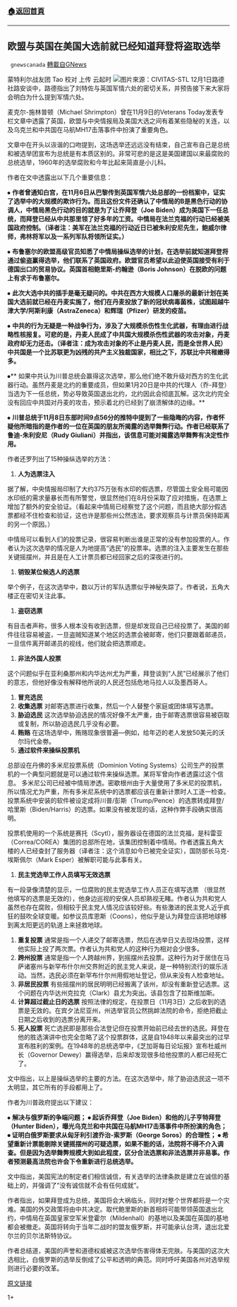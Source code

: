 ###  [:house:返回首頁](https://github.com/ourhimalayas/txt)
---

## 欧盟与英国在美国大选前就已经知道拜登将盗取选举
` gnewscanada` [轉載自GNews](https://gnews.org/zh-hans/611370/)

蒙特利尔战友团 Tao
校对 上传 云起时
![]()![](https://gnews-media-offload.s3.amazonaws.com/wp-content/uploads/2020/12/02163642/CIVITAS-STL.png)图片來源：CIVITAS-STL
12月1日路德社路安谈中，路德指出了刘特佐与英国军情六处的密切关系，并预告接下来大家将会明白为什么提到军情六处。

麦克尔-施林普顿（Michael Shrimpton）曾在11月9日的Veterans Today发表专栏文章中透露了英国，欧盟与中央情报局及美国大选之间有着某些隐秘的关连，以及乌克兰和中共国在马航MH17击落事件中扮演了重要角色。

文章中在开头以诙谐的口吻提到，这场选举还远远没有结束，自己宣布自己是总统和被选举团宣布为总统是有本质区别的。非常可悲的是这是美国建国以来最腐败的总统选举，1960年的选举腐败和今年比起来简直是小儿科。

作者在文中透露出以下几个重要信息：

⦁ **作者曾通知白宫，在11月6日从巴黎传到英国军情六处总部的一份档案中，证实了选举中的大规模的欺诈行为。而且这份文件还确认了中情局的B是黑色行动的协调人，中情局黑色行动的目的就是为了让乔拜登（Joe Biden）成为美国下一任总统，而拜登已经从中共那里领了好多年的工资。中情局在法兰克福的行动已经被美国政府控制。（译者注：美军在法兰克福的行动近日已被朱利安尼先生，鲍威尔律师，弗林将军以及一系列军队将领所证实。）**

⦁ **布鲁塞尔的欧盟高级官员知悉了中情局操纵选举的计划，在选举前就知道拜登将通过偷盗赢得选举，他们联系了英国政府。欧盟官员希望以此迫使英国接受有利于德国出口的贸易协议。英国首相鲍里斯-约翰逊（Boris Johnson）在脱欧的问题上有求于布鲁塞尔。**

⦁ **此次大选中共的插手是毫无疑问的。中共在西方大规模人口屠杀的最新计划在美国大选前就已经在丹麦实施了，他们在丹麦投放了新的冠状病毒菌株，试图超越牛津大学/阿斯利康（AstraZeneca）和辉瑞（Pfizer）研发的疫苗。**

⦁ **中共的行为无疑是一种战争行为，涉及了大规模杀伤性生化武器，有理由进行战略性核报复。可悲的是，丹麦人民成了中共国大规模杀伤性武器的攻击对象，丹麦政府却无力还击。（译者注：成为攻击对象的不止是丹麦人民，而是全世界人民）中共国是一个比苏联更为凶残的共产主义独裁国家，相比之下，苏联比中共稚嫩得多。**

⦁** 如果中共认为川普总统会赢得这次选举，那么他们绝不敢升级对西方的生化武器行动。虽然丹麦是北约的重要成员，但如果1月20日是中共的代理人（乔-拜登）当选为下一任总统，势必导致英国退出北约，北约因此会彻底瓦解。这次北约完全没有回应中共国对丹麦的攻击，预示着北约已经到了崩溃解体的边缘。**

⦁ **川普总统于11月8日东部时间9点56分的推特中提到了一些隐晦的内容，作者怀疑他所暗指的是作者的一位在英国的朋友所揭露的选举舞弊行动。作者已经联系了鲁迪-朱利安尼（Rudy Giuliani）并指出，该信息可能对揭露选举舞弊有决定性作用。**

作者还罗列出了15种操纵选举的方法：

1. **人为选票注入**


据了解，中央情报局印制了大约375万张有水印的假选票，尽管国土安全局可能因水印纸的需求量暴长而有所警觉，很显然他们在8月份采取了应对措施，在选票上增加了额外的安全验证。（看起来中情局已经察觉了这个问题，而且绝大部分假选票都经不住检查和验证，这也许是那些州公然违法，要求观察员与计票员保持距离的另一个原因。）

中情局可以看到人们的投票记录，很容易判断出谁是正常的没有参加投票的人。作者认为这次选举的情况是人为地提高“选民”的投票率。选票的注入主要发生在那些关键摇摆州，并且是在人工计票员都已经回家之后的深夜进行的。

1. **销毁某位候选人的选票**


举个例子，在这次选举中，数以万计的军队选票似乎神秘失踪了。作者说，五角大楼正在密切关注此事。

1. **盗窃选票**


有目击者声称，很多人根本没有收到选票，但是却发现自己已经投票了。美国的邮件往往容易被盗，一旦盗贼知道某个地区的选票会被邮寄，他们只要跟着邮递员，一旦信件离开邮递员的视线，他们就会把选票顺走。

1. **非法外国人投票**


这个问题似乎在亚利桑那州和内华达州尤为严重，拜登谈到“人民”已经展示了他们的意志，但他好像没有解释他所说的人民还包括危地马拉人以及墨西哥人。

1. **冒充选民**
2. **收集选票**
对邮寄选票进行收集，然后一个人替整个家庭或团体填写选票。
3. **胁迫选民**
这次选举胁迫选民的情况好像不太严重，由于邮寄选票很容易被窃取或复制，所以胁迫选民几乎没有必要。
4. **贿赂**
在这场选举中，贿赂现象很普遍—例如，给年迈的老人发放50美元的沃尔玛代金劵。
5. **通过软件来操纵投票机**


总部设在丹佛的多米尼投票系统（Dominion Voting Systems）公司生产的投票机的一个典型问题就是可以通过软件来操纵选票。某将军曾向作者透露过这个信息。 多米尼公司已经被中情局渗透。密歇根州由于大量使用了多米尼的投票机，所以情况尤为严重，所有多米尼系统中的选票都应该在重新计票时人工逐一检查。投票系统中安装的软件被设定成将川普/彭斯（Trump/Pence）的选票转成拜登/哈里斯（Biden/Harris）的选票。如果没有被发现的话，这种作弊手段确实很高明。

投票机使用的一个系统是赛托（Scytl），服务器设在德国的法兰克福，是科雷亚（Correa/COREA）集团的总部所在地，该集团控制着中情局。作者透露五角大楼的人已经查封了服务器（译者注：这个消息如今已被完全证实），国防部长马克-埃斯佩尔（Mark Esper）被解职可能与此事有关。

1. **民主党选举工作人员填写无效选票**


有一段录像清楚的显示，一位腐败的民主党选举工作人员正在填写选票 （很显然他填写的选票是无效的），他身边巡视的安保人员却熟视无睹。作者认为共和党人虽然也存在腐败，但相较于民主党人情况应该较好些。有些激进的民主党人近乎疯狂的鼓吹全球变暖。如参议员库恩斯（Coons），他似乎是认为拜登应该把地球移到离太阳更远的轨道上来拯救地球。

1. **重复投票**
通常是指一个人递交了邮寄选票，然后在选举日又去现场投票，这样他实际上投了两次票。作者认为共和党人的这种行为相对会少很多。
2. **跨州投票**
通常是指一个人跨越州界，到摇摆州去投票。这种行为对于居住在马萨诸塞州与新罕布什尔州交界附近的民主党人来说，是一种特别流行的娱乐活动。当然，选民必须在新罕布什尔州用假地址登记，但从来没有人检查地址。
3. **非居民投票**
有些摇摆州的居民明明已经搬离了该州，却没有重新登记选票。这个问题在内华达州克拉克（Clark）县尤为突出。该县包含了拉斯维加斯。
4. **计算超过截止日的选票**
按照法律的规定，在投票日（11月3日）之后收到的选票是无效的。在宾夕法尼亚州，州选举官员公然挑衅法院的命令，拒绝把截止日期之后收到的选票分离开来。
5. **死人投票**
死亡选民即是那些合法登记但在投票开始前已经去世的选民。拜登在他的胜选演讲中也完全忽略了这个投票群体，这是自1948年以来最突出的过早宣布胜利的案例。在1948年的总统选举中，《芝加哥每日论坛报》宣布杜威州长（Governor Dewey）赢得选举，后来却发现很多给他投票的人都已经死亡了。


文中指出，以上是操纵选举的主要的方法。在这次选举中，除了胁迫选民这一项不太明显，其它所有的手段都用上了。

作者为川普政府提出以下建议：

⦁ **解决与俄罗斯的争端问题；
⦁ 起诉乔拜登（Joe Biden）和他的儿子亨特拜登（Hunter Biden），曝光乌克兰和中共国在马航MH17击落事件中所扮演的角色；
⦁ 证明白俄罗斯要求从匈牙利引渡乔治-索罗斯（George Soros）的合理性；
⦁ 希望重新计票能剔除关键摇摆州的可疑选票，如果不能的话，法院将不得不介入调查。但是因为选举舞弊规模大到如此程度，区分合法选票和非法选票并非易事。作者预测最高法院也许会下令重新进行总统选举。**

文中指出，美国宪法的制定者们相信诚信，有关选举的法律条款是建立在诚信的基础上的，并强调了”没有诚信就不会有任何成就”。

作者指出，如果拜登成为总统，美国将会大祸临头，同时对整个世界都将是一个灾难。美国的外交政策将由中共决定。取代鲍里斯的新首相将可能带领英国退出北约，中情局在英国皇家空军米登霍尔（Mildenhall）的基地以及美国在英国的基地都会被撤走。英国将转向于当年二战时的盟友俄罗斯，并可能承认台湾，退出北爱尔兰的贝尔法斯特协议。

作者总结道，美国的声誉和道德权威被这次选举伤害得体无完肤。与美国的这次大选相比，白俄罗斯的选举反倒成了公平和透明的典范。同时呼吁美国各州对选举规则进行必要的改革。

[原文链接](https://www.veteranstoday.com/2020/11/09/it-was-a-steal/)



1+
